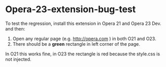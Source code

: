 Opera-23-extension-bug-test
===========================

To test the regression, install this extension in Opera 21 and Opera 23 Dev. and then:

1. Open any regular page (e.g. http://opera.com ) in both O21 and O23.
2. There should be a **green** rectangle in left corner of the page.

In O21 this works fine, in O23 the rectangle is red because the style.css is not injected.